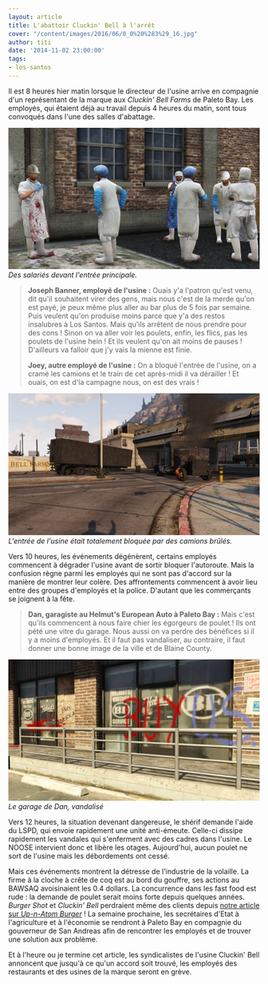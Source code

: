 ```yaml
---
layout: article
title: L'abattoir Cluckin' Bell à l'arrêt
cover: "/content/images/2016/06/0_0%20%283%29_16.jpg"
author: titi
date: '2014-11-02 23:00:00'
tags:
- los-santos
---
```


Il est 8 heures hier matin lorsque le directeur de l'usine arrive en compagnie d'un représentant de la marque aux _Cluckin' Bell Farms_ de Paleto Bay. Les employés, qui étaient déjà au travail depuis 4 heures du matin, sont tous convoqués dans l'une des salles d'abattage.

![Des salariés devant l'entrée principale.](/content/images/2016/06/0_0%20%281%29_19.jpg)
_Des salariés devant l'entrée principale._

> **Joseph Banner, employé de l'usine :** Ouais y'a l'patron qu'est venu, dit qu'il souhaitent virer des gens, mais nous c'est de la merde qu'on est payé, je peux même plus aller au bar plus de 5 fois par semaine. Puis veulent qu'on produise moins parce que y'a des restos insalubres à Los Santos. Mais qu'ils arrêtent de nous prendre pour des cons ! Sinon on va aller voir les poulets, enfin, les flics, pas les poulets de l'usine hein ! Et ils veulent qu'on ait moins de pauses ! D'ailleurs va falloir que j'y vais la mienne est finie.
> 
> **Joey, autre employé de l'usine :** On a bloqué l'entrée de l'usine, on a cramé les camions et le train de cet après-midi il va dérailler ! Et ouais, on est d'la campagne nous, on est des vrais !

![L'entrée de l'usine était totalement bloquée par des camions brûlés.](/content/images/2016/06/0_0_252.jpg)
_L'entrée de l'usine était totalement bloquée par des camions brûlés._

Vers 10 heures, les événements dégénèrent, certains employés commencent à dégrader l'usine avant de sortir bloquer l'autoroute. Mais la confusion règne parmi les employés qui ne sont pas d'accord sur la manière de montrer leur colère. Des affrontements commencent à avoir lieu entre des groupes d'employés et la police. D'autant que les commerçants se joignent à la fête.

> **Dan, garagiste au Helmut's European Auto à Paleto Bay :** Mais c'est qu'ils commencent à nous faire chier les égorgeurs de poulet ! Ils ont pété une vitre du garage. Nous aussi on va perdre des bénéfices si il y a moins d'employés. Et il faut pas vandaliser, au contraire, il faut donner une bonne image de la ville et de Blaine County.

![Le garage de Dan, vandalisé](/content/images/2016/06/0_0%20%282%29_16.jpg)
_Le garage de Dan, vandalisé_

Vers 12 heures, la situation devenant dangereuse, le shérif demande l'aide du LSPD, qui envoie rapidement une unité anti-émeute. Celle-ci dissipe rapidement les vandales qui s'enferment avec des cadres dans l'usine. Le NOOSE intervient donc et libère les otages. Aujourd'hui, aucun poulet ne sort de l'usine mais les débordements ont cessé.

Mais ces événements montrent la détresse de l'industrie de la volaille. La firme à la cloche à crête de coq est au bord du gouffre, ses actions au BAWSAQ avoisinaient les 0.4 dollars. La concurrence dans les fast food est rude : la demande de poulet serait moins forte depuis quelques années. _Burger Shot_ et _Cluckin' Bell_ perdraient même des clients depuis [notre article sur _Up-n-Atom Burger_](/2014/02/25/le-premier-up-n-atom-fete-son-soixante-sixieme-anniversaire/) ! La semaine prochaine, les secrétaires d'Etat à l'agriculture et à l'économie se rendront à Paleto Bay en compagnie du gouverneur de San Andreas afin de rencontrer les employés et de trouver une solution aux problème.

Et à l'heure ou je termine cet article, les syndicalistes de l'usine Cluckin' Bell annoncent que jusqu'à ce qu'un accord soit trouvé, les employés des restaurants et des usines de la marque seront en grève.